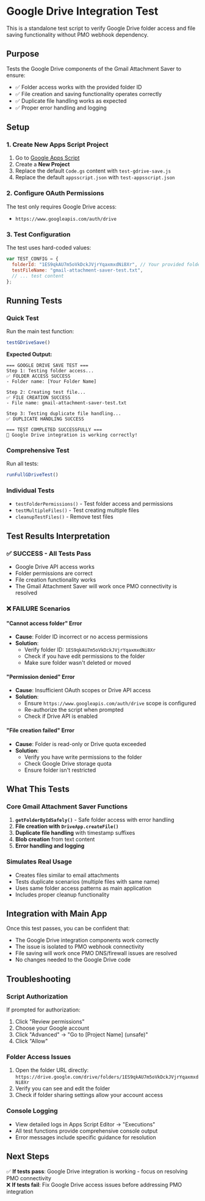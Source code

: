 # Google Drive Integration Test

This is a standalone test script to verify Google Drive folder access and file saving functionality without PMO webhook dependency.

## Purpose

Tests the Google Drive components of the Gmail Attachment Saver to ensure:
- ✅ Folder access works with the provided folder ID
- ✅ File creation and saving functionality operates correctly  
- ✅ Duplicate file handling works as expected
- ✅ Proper error handling and logging

## Setup

### 1. Create New Apps Script Project
1. Go to [Google Apps Script](https://script.google.com/)
2. Create a **New Project**
3. Replace the default `Code.gs` content with `test-gdrive-save.js`
4. Replace the default `appsscript.json` with `test-appsscript.json`

### 2. Configure OAuth Permissions
The test only requires Google Drive access:
- `https://www.googleapis.com/auth/drive`

### 3. Test Configuration
The test uses hard-coded values:
```javascript
var TEST_CONFIG = {
  folderId: "1ES9qkAU7m5oVkDckJVjrYqaxmxdNi8Xr", // Your provided folder ID
  testFileName: "gmail-attachment-saver-test.txt",
  // ... test content
};
```

## Running Tests

### Quick Test
Run the main test function:
```javascript
testGDriveSave()
```

**Expected Output:**
```
=== GOOGLE DRIVE SAVE TEST ===
Step 1: Testing folder access...
✅ FOLDER ACCESS SUCCESS
- Folder name: [Your Folder Name]

Step 2: Creating test file...
✅ FILE CREATION SUCCESS
- File name: gmail-attachment-saver-test.txt

Step 3: Testing duplicate file handling...
✅ DUPLICATE HANDLING SUCCESS

=== TEST COMPLETED SUCCESSFULLY ===
🎉 Google Drive integration is working correctly!
```

### Comprehensive Test
Run all tests:
```javascript
runFullGDriveTest()
```

### Individual Tests
- `testFolderPermissions()` - Test folder access and permissions
- `testMultipleFiles()` - Test creating multiple files
- `cleanupTestFiles()` - Remove test files

## Test Results Interpretation

### ✅ SUCCESS - All Tests Pass
- Google Drive API access works
- Folder permissions are correct
- File creation functionality works
- The Gmail Attachment Saver will work once PMO connectivity is resolved

### ❌ FAILURE Scenarios

#### "Cannot access folder" Error
- **Cause**: Folder ID incorrect or no access permissions
- **Solution**: 
  - Verify folder ID: `1ES9qkAU7m5oVkDckJVjrYqaxmxdNi8Xr`
  - Check if you have edit permissions to the folder
  - Make sure folder wasn't deleted or moved

#### "Permission denied" Error  
- **Cause**: Insufficient OAuth scopes or Drive API access
- **Solution**:
  - Ensure `https://www.googleapis.com/auth/drive` scope is configured
  - Re-authorize the script when prompted
  - Check if Drive API is enabled

#### "File creation failed" Error
- **Cause**: Folder is read-only or Drive quota exceeded
- **Solution**:
  - Verify you have write permissions to the folder
  - Check Google Drive storage quota
  - Ensure folder isn't restricted

## What This Tests

### Core Gmail Attachment Saver Functions
1. **`getFolderByIdSafely()`** - Safe folder access with error handling
2. **File creation with `DriveApp.createFile()`**
3. **Duplicate file handling** with timestamp suffixes
4. **Blob creation** from text content
5. **Error handling and logging**

### Simulates Real Usage
- Creates files similar to email attachments
- Tests duplicate scenarios (multiple files with same name)
- Uses same folder access patterns as main application
- Includes proper cleanup functionality

## Integration with Main App

Once this test passes, you can be confident that:
- The Google Drive integration components work correctly
- The issue is isolated to PMO webhook connectivity
- File saving will work once PMO DNS/firewall issues are resolved
- No changes needed to the Google Drive code

## Troubleshooting

### Script Authorization
If prompted for authorization:
1. Click "Review permissions"
2. Choose your Google account
3. Click "Advanced" → "Go to [Project Name] (unsafe)"
4. Click "Allow"

### Folder Access Issues
1. Open the folder URL directly: `https://drive.google.com/drive/folders/1ES9qkAU7m5oVkDckJVjrYqaxmxdNi8Xr`
2. Verify you can see and edit the folder
3. Check if folder sharing settings allow your account access

### Console Logging
- View detailed logs in Apps Script Editor → "Executions"
- All test functions provide comprehensive console output
- Error messages include specific guidance for resolution

## Next Steps

✅ **If tests pass**: Google Drive integration is working - focus on resolving PMO connectivity  
❌ **If tests fail**: Fix Google Drive access issues before addressing PMO integration
